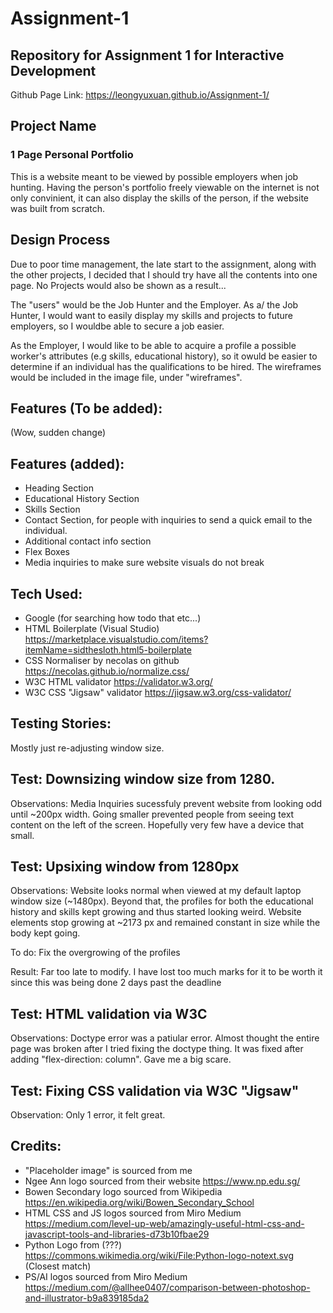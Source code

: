 # Assignment-1
## Repository for Assignment 1 for Interactive Development
Github Page Link: https://leongyuxuan.github.io/Assignment-1/
## Project Name
### 1 Page Personal Portfolio
This is a website meant to be viewed by possible employers when job hunting. Having the person's portfolio freely viewable on the internet is not only convinient, it can also display the skills of the person, if the website was built from scratch. 

## Design Process
Due to poor time management, the late start to the assignment, along with the other projects, I decided that I should try have all the contents into one page. No Projects would also be shown as a result...

The "users" would be the Job Hunter and the Employer.
As a/ the Job Hunter, I would want to easily display my skills and projects to future employers, so I wouldbe able to secure a job easier.

As the Employer, I would like to be able to acquire a profile a possible worker's attributes (e.g skills, educational history), so it owuld be easier to determine if an individual has the qualifications to be hired.
The wireframes would be included in the image file, under "wireframes".

## Features (To be added):
(Wow, sudden change)

## Features (added):
* Heading Section
* Educational History Section
* Skills Section
* Contact Section, for people with inquiries to send a quick email to the individual.
* Additional contact info section
* Flex Boxes
* Media inquiries to make sure website visuals do not break


## Tech Used:
* Google (for searching how todo that etc...)
* HTML Boilerplate (Visual Studio) https://marketplace.visualstudio.com/items?itemName=sidthesloth.html5-boilerplate
* CSS Normaliser by necolas on github https://necolas.github.io/normalize.css/
* W3C HTML validator https://validator.w3.org/
* W3C CSS "Jigsaw" validator https://jigsaw.w3.org/css-validator/
## Testing Stories:
Mostly just re-adjusting window size.

## Test: Downsizing window size from 1280.
Observations: Media Inquiries sucessfuly prevent website from looking odd until ~200px width. Going smaller prevented people from seeing text content on the left of the screen. Hopefully very few have a device that small.

## Test: Upsixing window from 1280px
Observations: Website looks normal when viewed at my default laptop window size (~1480px). Beyond that, the profiles for both the educational history and skills kept growing and thus started looking weird. Website elements stop growing at ~2173 px and remained constant in size while the body kept going.

To do: Fix the overgrowing of the profiles

Result: Far too late to modify. I have lost too much marks for it to be worth it since this was being done 2 days past the deadline

## Test: HTML validation via W3C
Observations: Doctype error was a patiular error. Almost thought the entire page was broken after I tried fixing the doctype thing. It was fixed after adding "flex-direction: column". Gave me a big scare.

## Test: Fixing CSS validation via W3C "Jigsaw"
Observation: Only 1 error, it felt great.

## Credits:
* "Placeholder image" is sourced from me
* Ngee Ann logo sourced from their website https://www.np.edu.sg/
* Bowen Secondary logo sourced from Wikipedia https://en.wikipedia.org/wiki/Bowen_Secondary_School
* HTML CSS and JS logos sourced from Miro Medium https://medium.com/level-up-web/amazingly-useful-html-css-and-javascript-tools-and-libraries-d73b10fbae29
* Python Logo from (???) https://commons.wikimedia.org/wiki/File:Python-logo-notext.svg (Closest match)
* PS/AI logos sourced from Miro Medium https://medium.com/@allhee0407/comparison-between-photoshop-and-illustrator-b9a839185da2


